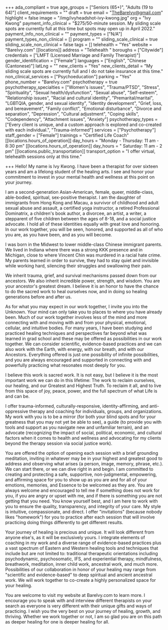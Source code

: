 +++
ada_compliant = true
age_groups = ["Seniors (65+)", "Adults (19 to 64)"]
client_requirements = ""
draft = true
email = "TheBareIvy@gmail.com"
highlight = false
image = "/img/ivyheadshot-ivy-kwong.jpg"
org = "Ivy Kwong"
payment_info_clinical = "$275/50-minute session. My sliding scale spots are currently full at this time but spots may open up in April 2022."
payment_info_non_clinical = ""
payment_types = ["N/A"]
payment_types_non_clinical = []
program = ""
sliding_scale_clinical = true
sliding_scale_non_clinical = false
tags = []
telehealth = "Yes"
website = "BareIvy.com"
[[locations]]
address = "Telehealth "
boroughs = ["Citywide"]
credentials = ["LMFT (Licensed Marriage and Family Therapist)"]
gender_identification = ["Female"]
languages = ["English", "Chinese (Cantonese)"]
latLng = ""
new_clients = "Yes"
new_clients_detail = "My sliding scale spots are currently full and I do not take insurance at this time."
non_clinical_services = ["Psychoeducation"]
parking = "Yes"
phone_number = "BareIvy.com"
psychotherapy = true
psychotherapy_specialties = ["Women's issues", "Trauma/PTSD", "Stress", "Spirituality", "Sexual health/dysfunction", "Sexual abuse", "Self-esteem", "Relationship issues", "Racial and cultural identity", "Premarital/marital", "LGBTQIA, gender, and sexual identity", "Identity development", "Grief, loss, and bereavement", "Family conflict", "Emotional disturbance", "Divorce and separation", "Depression", "Cultural adjustment", "Coping skills", "Codependency", "Attachment issues", "Anxiety"]
psychotherapy_types = ["Every client is unique, and a custom approach is explored and co-created with each individual.", "Trauma-informed"]
services = ["Psychotherapy"]
staff_gender = ["Female"]
trainings = "Certified Life Coach"
[[locations.hours_of_operation]]
day_hours = "Monday - Thursday: 11 am - 8:30 pm"
[[locations.hours_of_operation]]
day_hours = " Saturday: 11 am - 2 pm"
[[locations.public_transportation]]
transport_option = "I offer virtual, telehealth sessions only at this time."

+++
Hello! My name is Ivy Kwong. I have been a therapist for over sixteen years and am a lifelong student of the healing arts. I see and honor your commitment to invest in your mental health and wellness at this point on your journey. 

I am a second-generation Asian-American, female, queer, middle-class, able-bodied, spiritual, sex-positive therapist. I am the daughter of immigrants from Hong Kong and Macau, a survivor of childhood and adult sexual abuse and assault, a certified yoga instructor, a retired Professional Dominatrix, a children's book author, a divorcee, an artist, a writer, a stepparent of five children between the ages of 8-18, and a social justice advocate. I hold all of these identities equally with great love and honoring. In our work together, you will be seen, honored, and supported as all of who you are, as you have been, and as you will become. 

I was born in the Midwest to lower middle-class Chinese immigrant parents. We lived in Indiana where there was a strong KKK presence and in Michigan, close to where Vincent Chin was murdered in a racial hate crime. My parents learned in order to survive, they had to stay quiet and invisible while working hard, silencing their struggles and swallowing their pain. 

We inherit trauma, grief, and survival mechanisms passed down from our ancestors. We also inherit incredible power, strength, and wisdom. You are your ancestor's greatest dream. I believe it is an honor to have the chance to do the sacred work to heal ourselves now, and in doing so healing generations before and after us. 

As for what you may expect in our work together, I invite you into the Unknown. Your mind can only take you to places to where you have already been. Much of our work together involves less of the mind and more connecting with and moving with and from your physical, emotional, cellular, and intuitive bodies. For many years, I have been studying and practiced healing techniques and perspectives far beyond what was learned in grad school and these may be offered as possibilities in our work together. We can consider scientific, evidence-based practices and we can also work with the Earth, with energy, with our breath, and with our Ancestors. Everything offered is just one possibility of infinite possibilities, and you are always encouraged and supported in connecting with and powerfully practicing what resonates most deeply for you. 

I believe this work is sacred work. It is not easy, but I believe it is the most important work we can do in this lifetime: The work to reclaim ourselves, our healing, and our Greatest and Highest Truth. To reclaim it all, and to live from this space of joy, peace, power, and the full spectrum of what Life is and can be. 

I offer trauma-informed, culturally-responsive, identity-affirming, and anti-oppressive therapy and coaching for individuals, groups, and organizations. My work with you is to be a mirror (for both your blind spots and for your greatness that you may not yet be able to see), a guide (to provide you with tools and support as you navigate new and unfamiliar terrain), and an advocate (recognizing the impact of social, political, economic, and cultural factors when it comes to health and wellness and advocating for my clients beyond the therapy session via social justice work). 

You are offered the option of opening each session with a brief grounding meditation, inviting in whatever may be in your highest and greatest good to address and observing what arises (a person, image, memory, phrase, etc.). We can start there, or we can dive right in and begin. I am committed to creating and protecting a safe, supportive, non-judgmental, empowering, and affirming space for you to show up as you are and for all of your emotions, memories, and Essence to be welcomed as they are. You are always welcome and encouraged to tell me if something does not work for you, if you are angry or upset with me, and if there is something you are not getting that you need. You know yourself best, and I am here to work with you to ensure the quality, transparency, and integrity of your care. My style is intuitive, compassionate, and direct. I offer "invitations" (because nobody likes "homework") for you to practice after each session that will involve practicing doing things differently to get different results. 

Your journey of healing is precious and unique. It will look different from anyone else's, as it will be exclusively yours. I integrate elements of coaching in my work and a diverse range of evidence-based practices plus a vast spectrum of Eastern and Western healing tools and techniques that include but are not limited to: traditional therapeutic orientations including psychodynamic, psychosomatic, IFS, and experiential therapy, mindfulness, breathwork, meditation, inner child work, ancestral work, and much more. Possibilities of our collaboration in honor of your healing may range from "scientific and evidence-based" to deep spiritual and ancient ancestral work. We will work together to co-create a highly personalized space for your healing. 

You are welcome to visit my website at BareIvy.com to learn more. I encourage you to speak with and interview different therapists on your search as everyone is very different with their unique gifts and ways of practicing. I wish you the very best on your journey of healing, growth, and thriving. Whether we work together or not, I am so glad you are on this path as deeper healing for one is deeper healing for all.